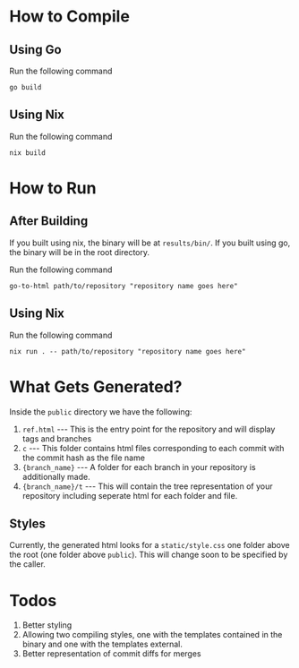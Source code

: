 # How to Compile
## Using Go
Run the following command
```
go build
```
## Using Nix
Run the following command
```
nix build
```
# How to Run
## After Building
If you built using nix, the binary will be at `results/bin/`. If you built using go, the binary will be in the root directory.

Run the following command
```
go-to-html path/to/repository "repository name goes here"
```
## Using Nix
Run the following command
```
nix run . -- path/to/repository "repository name goes here"
```

# What Gets Generated?
Inside the `public` directory we have the following:
1. `ref.html` --- This is the entry point for the repository and will display tags and branches
2. `c` --- This folder contains html files corresponding to each commit with the commit hash as the file name
3. `{branch_name}` --- A folder for each branch in your repository is additionally made.
4. `{branch_name}/t` --- This will contain the tree representation of your repository including seperate html for each folder and file.
## Styles
Currently, the generated html looks for a `static/style.css` one folder above the root (one folder above `public`). This will change soon to be specified by the caller.

# Todos
1. Better styling
2. Allowing two compiling styles, one with the templates contained in the binary and one with the templates external.
3. Better representation of commit diffs for merges
